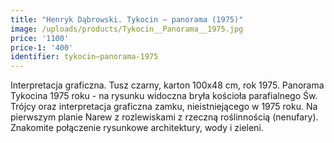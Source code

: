 ```yaml
---
title: "Henryk Dąbrowski. Tykocin – panorama (1975)"
image: /uploads/products/Tykocin__Panorama__1975.jpg
price: '1100'
price-1: '400'
identifier: tykocin–panorama-1975
---
```


Interpretacja graficzna. Tusz czarny, karton 100x48 cm, rok 1975. Panorama Tykocina 1975 roku - na rysunku widoczna bryła kościoła parafialnego Św. Trójcy oraz interpretacja graficzna zamku, nieistniejącego w 1975 roku.
Na pierwszym planie Narew z rozlewiskami z rzeczną roślinnością (nenufary). Znakomite połączenie rysunkowe architektury, wody i zieleni.